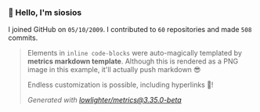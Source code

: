 ### 👋 Hello, I'm siosios

I joined GitHub on `05/10/2009`.
I contributed to `60` repositories and made `508` commits.

> Elements in `inline code-blocks` were auto-magically templated by **metrics markdown template**.
> Although this is rendered as a PNG image in this example, it'll actually push markdown 😎
>
> Endless customization is possible, including hyperlinks 🎉!
>
> *Generated with [lowlighter/metrics@3.35.0-beta](https://github.com/lowlighter/metrics)*
